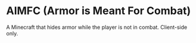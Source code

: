 # AIMFC (Armor is Meant For Combat)

A Minecraft that hides armor while the player is not in combat. Client-side only.
